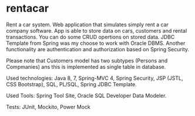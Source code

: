 # rentacar
Rent a car system.
Web application that simulates simply rent a car company software.
App is able to store data on cars, customers and rental transactions. 
You can do some CRUD opertions on stored data. JDBC Template from Spring was my choose to work with Oracle DBMS.
Another functionality are authentication and authorization based on Spring Security.

Please note that Customers model has two subtypes (Persons and Compmanies)  ans this is implemented as single table in database. 

Used technologies: Java 8, 7, Spring-MVC 4, Spring Security, JSP (JSTL, CSS Bootstrap),
                    SQL, PL/SQL, Spring JDBC Template.

Used Tools: Spring Tool Site, Oracle SQL Developer Data Modeler.

Tests: JUnit, Mockito, Power Mock
